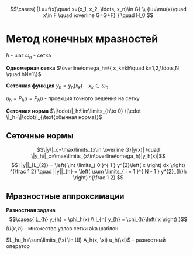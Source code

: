 $$\cases{
{Lu=f(x)\quad x=(x_1, x_2, \ldots, x_n)\in G} \\ 
{lu=\mu(x)\quad x\in F \quad \overline G=G+F}
}
\quad H_0
$$
# Метод конечных ~~м~~разностей
$h$ - шаг
$\omega_h$ - сетка

**Одномерная сетка**
	$\overline\omega_h=\{ x_k=kh\quad k=1,2,\ldots,N \quad hN=1\}$

**Сеточная функция**
	$y_h=y_h(x_k)\quad x_k\in \omega_h$

$u_h=P_h u=P_h u$ - проекция точного решения на сетку

**Сеточная норма**
	$\|\cdot\|_h:\lim\limits_{h\to 0} \|\cdot \|_h=\|\cdot\|_{\text{обычная норма}}$

## Сеточные нормы
$$\|y\|_c=\max\limits_{x\in \overline G}|y(x)| \quad \|y_h\|_с=\max\limits_{x\in\overline\omega_h}|y_h(x)|$$
$$
||y||_{L_{2}} = \left( \int \limits_{ 0 }^{ 1 } y^{2}\left( x \right) dx \right) ^{\frac 1 2} \quad ||y||_{h} = \left( \sum \limits_{ i = 1 }^{ N - 1 } y^{2}_{h}h \right) ^{\frac 1 2} 
$$
## ~~М~~разностные аппроксимации
**Разностная задача**
$$\cases{
L_{h} y_{h} = \phi_h(x) \\
l_{h} y_{h} = \chi_{h}\left( x \right) 
}$$
$Ш(x, h)$ - множество узлов сетки aka шаблон

$L_hu_h=\sum\limits_{\xi \in Ш} A_h(x, \xi) u_h(\xi)$ - разностный оператор




